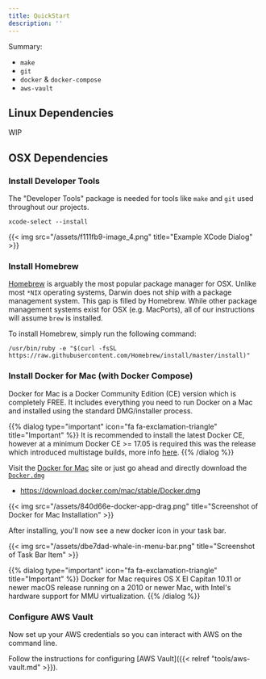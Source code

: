 ```yaml
---
title: QuickStart
description: ''
---
```


Summary:

- `make`
- `git`
- `docker` & `docker-compose`
- `aws-vault`

## Linux Dependencies

WIP

## OSX Dependencies

### Install Developer Tools

The "Developer Tools" package is needed for tools like `make` and `git` used throughout our projects.

```
xcode-select --install
```

{{< img src="/assets/f111fb9-image_4.png" title="Example XCode Dialog" >}}

### Install Homebrew

[Homebrew](https://brew.sh/) is arguably the most popular package manager for OSX. Unlike most `*NIX` operating systems, Darwin does not ship with a package management system. This gap is filled by Homebrew. While other package management systems exist for OSX (e.g. MacPorts), all of our instructions will assume `brew` is installed.

To install Homebrew, simply run the following command:

```
/usr/bin/ruby -e "$(curl -fsSL https://raw.githubusercontent.com/Homebrew/install/master/install)"
```

### Install Docker for Mac (with Docker Compose)

Docker for Mac is a Docker Community Edition (CE) version which is completely FREE. It includes everything you need to run Docker on a Mac and installed using the standard DMG/installer process.

{{% dialog type="important" icon="fa fa-exclamation-triangle" title="Important" %}}
It is recommended to install the latest Docker CE, however at a minimum Docker CE >= 17.05 is required this was the release which introduced multistage builds, more info [here](https://docs.docker.com/develop/develop-images/multistage-build/).
{{% /dialog %}}

Visit the [Docker for Mac](https://docs.docker.com/docker-for-mac/install/) site or just go ahead and directly download the [`Docker.dmg`](https://download.docker.com/mac/stable/Docker.dmg)

- <https://download.docker.com/mac/stable/Docker.dmg>

{{< img src="/assets/840d66e-docker-app-drag.png" title="Screenshot of Docker for Mac Installation" >}}

After installing, you'll now see a new docker icon in your task bar.

{{< img src="/assets/dbe7dad-whale-in-menu-bar.png" title="Screenshot of Task Bar Item" >}}

{{% dialog type="important" icon="fa fa-exclamation-triangle" title="Important" %}}
Docker for Mac requires OS X El Capitan 10.11 or newer macOS release running on a 2010 or newer Mac, with Intel's hardware support for MMU virtualization.
{{% /dialog %}}

### Configure AWS Vault

Now set up your AWS credentials so you can interact with AWS on the command line.

Follow the instructions for configuring [AWS Vault]({{< relref "tools/aws-vault.md" >}}).
